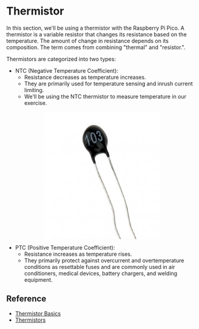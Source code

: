 # Thermistor

In this section, we'll be using a thermistor with the Raspberry Pi Pico.  A thermistor is a variable resistor that changes its resistance based on the temperature. The amount of change in resistance depends on its composition.  The term comes from combining "thermal" and "resistor.". 

Thermistors are categorized into two types:
- NTC (Negative Temperature Coefficient): 
    - Resistance decreases as temperature increases. 
    - They are primarily used for temperature sensing and inrush current limiting.
    - We'll be using the NTC thermistor to measure temperature in our exercise.
<img style="display: block; margin: auto;" alt="pico2" src="./images/ntc-resistor.png"/>

- PTC (Positive Temperature Coefficient): 
    - Resistance increases as temperature rises.
    - They primarily protect against overcurrent and overtemperature conditions as resettable fuses and are commonly used in air conditioners, medical devices, battery chargers, and welding equipment.


## Reference
- [Thermistor Basics](https://www.teamwavelength.com/thermistor-basics/)
- [Thermistors](https://www.electronics-tutorials.ws/io/thermistors.html)
